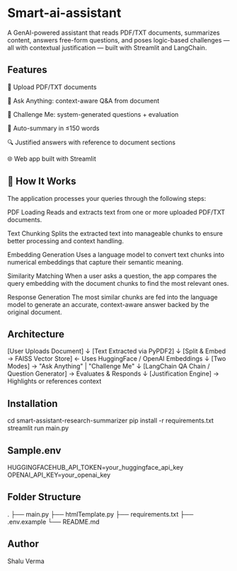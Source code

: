 # Smart-ai-assistant
 A GenAI-powered assistant that reads PDF/TXT documents, summarizes content, answers free-form questions, and poses logic-based challenges — all with contextual justification — built with Streamlit and LangChain.
 
 ## Features
📄 Upload PDF/TXT documents

🧠 Ask Anything: context-aware Q&A from document

🎯 Challenge Me: system-generated questions + evaluation

📝 Auto-summary in ≤150 words

🔍 Justified answers with reference to document sections

🌐 Web app built with Streamlit
## 🧠 How It Works
The application processes your queries through the following steps:

PDF Loading
Reads and extracts text from one or more uploaded PDF/TXT documents.

Text Chunking
Splits the extracted text into manageable chunks to ensure better processing and context handling.

Embedding Generation
Uses a language model to convert text chunks into numerical embeddings that capture their semantic meaning.

Similarity Matching
When a user asks a question, the app compares the query embedding with the document chunks to find the most relevant ones.

Response Generation
The most similar chunks are fed into the language model to generate an accurate, context-aware answer backed by the original document.
## Architecture
[User Uploads Document] 
        ↓
[Text Extracted via PyPDF2]
        ↓
[Split & Embed → FAISS Vector Store] ← Uses HuggingFace / OpenAI Embeddings
        ↓
[Two Modes] → "Ask Anything" | "Challenge Me"
        ↓
[LangChain QA Chain / Question Generator] → Evaluates & Responds
        ↓
[Justification Engine] → Highlights or references context
## Installation
cd smart-assistant-research-summarizer
pip install -r requirements.txt
streamlit run main.py
## Sample.env
HUGGINGFACEHUB_API_TOKEN=your_huggingface_api_key
OPENAI_API_KEY=your_openai_key
## Folder Structure
.
├── main.py
├── htmlTemplate.py
├── requirements.txt
├── .env.example
└── README.md
## Author
Shalu Verma


